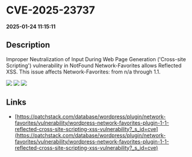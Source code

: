 # CVE-2025-23737

**2025-01-24 11:15:11**

## Description
Improper Neutralization of Input During Web Page Generation ('Cross-site Scripting') vulnerability in NotFound Network-Favorites allows Reflected XSS. This issue affects Network-Favorites: from n/a through 1.1.

![](https://img.shields.io/static/v1?label=Score&message=7.1&color=red)
![](https://img.shields.io/static/v1?label=Severity&message=HIGH&color=red)
![](https://img.shields.io/static/v1?label=CWE&message=XSS&color=green)

## Links
- [https://patchstack.com/database/wordpress/plugin/network-favorites/vulnerability/wordpress-network-favorites-plugin-1-1-reflected-cross-site-scripting-xss-vulnerability?_s_id=cve](https://patchstack.com/database/wordpress/plugin/network-favorites/vulnerability/wordpress-network-favorites-plugin-1-1-reflected-cross-site-scripting-xss-vulnerability?_s_id=cve)
